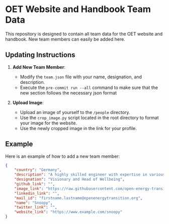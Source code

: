 # OET Website and Handbook Team Data

This repository is designed to contain all team data for the OET website and handbook. New team members can easily be added here.

## Updating Instructions

1. **Add New Team Member**:
    - Modify the `team.json` file with your name, designation, and description.
    - Execute the `pre-commit run --all` command to make sure that the new section follows the necessary json format

2. **Upload Image**:
    - Upload an image of yourself to the `/people` directory.
    - Use the `crop_image.py` script located in the root directory to format your image for the website.
    - Use the newly cropped image in the link for your profile.

## Example

Here is an example of how to add a new team member:

```json
{
    "country": "Germany",
    "description": "A highly skilled engineer with expertise in various programming languages.",
    "designation": "Visionary and Head of Wellbeing",
    "github_link": "",   
    "image_link": "https://raw.githubusercontent.com/open-energy-transition/oet-data-bank/master/people/marthasnoopy_cropped.jpg",
    "linkedin_link": "",
    "mail_id": "firstname.lastname@openenergytransition.org",
    "name": "Snoopy",
    "twitter_link": "",
    "website_link": "https://www.example.com/snoopy"
}